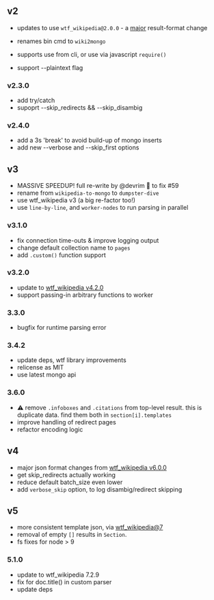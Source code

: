 ## v2
* updates to use `wtf_wikipedia@2.0.0` - a [major](https://github.com/spencermountain/wtf_wikipedia/blob/master/changelog.md#200) result-format change

* renames bin cmd to `wiki2mongo`
* supports use from cli, or use via javascript `require()`
* support --plaintext flag
### v2.3.0
* add try/catch
* supoprt --skip_redirects && --skip_disambig
### v2.4.0
* add a 3s 'break' to avoid build-up of mongo inserts
* add new --verbose and --skip_first options

## v3
* MASSIVE SPEEDUP! full re-write by @devrim 🙏 to fix #59
* rename from `wikipedia-to-mongo` to `dumpster-dive`
* use wtf_wikipedia v3 (a big re-factor too!)
* use `line-by-line`, and `worker-nodes` to run parsing in parallel
### v3.1.0
* fix connection time-outs & improve logging output
* change default collection name to `pages`
* add `.custom()` function support
### v3.2.0
* update to [wtf_wikipedia v4.2.0](https://github.com/spencermountain/wtf_wikipedia/blob/master/changelog.md#310)
* support passing-in arbitrary functions to worker
### 3.3.0
* bugfix for runtime parsing error
### 3.4.2
* update deps, wtf library improvements
* relicense as MIT
* use latest mongo api
### 3.6.0
* :warning: remove `.infoboxes` and `.citations` from top-level result. this is duplicate data. find them both in `section[i].templates`
* improve handling of redirect pages
* refactor encoding logic

## v4
* major json format changes from [wtf_wikipedia v6.0.0](https://github.com/spencermountain/wtf_wikipedia/pull/190)
* get skip_redirects actually working
* reduce default batch_size even lower
* add `verbose_skip` option, to log disambig/redirect skipping

## v5
* more consistent template json, via [wtf_wikipedia@7](https://github.com/spencermountain/wtf_wikipedia/blob/master/changelog.md#700)
* removal of empty `[]` results in `Section`.
* fs fixes for node > 9

### 5.1.0
* update to wtf_wikipedia 7.2.9
* fix for doc.title() in custom parser
* update deps
